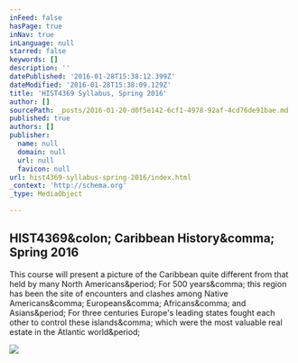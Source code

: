 ```yaml
---
inFeed: false
hasPage: true
inNav: true
inLanguage: null
starred: false
keywords: []
description: ''
datePublished: '2016-01-28T15:38:12.399Z'
dateModified: '2016-01-28T15:38:09.129Z'
title: 'HIST4369 Syllabus, Spring 2016'
author: []
sourcePath: _posts/2016-01-20-d0f5e142-6cf1-4978-92af-4cd76de91bae.md
published: true
authors: []
publisher:
  name: null
  domain: null
  url: null
  favicon: null
url: hist4369-syllabus-spring-2016/index.html
_context: 'http://schema.org'
_type: MediaObject

---
```

<article style=""><h1>HIST4369&amp;colon; Caribbean History&amp;comma; Spring 2016</h1><p>This course will present a picture of the Caribbean quite different from that held by many North Americans&amp;period; For 500 years&amp;comma; this region has been the site of encounters and clashes among Native Americans&amp;comma; Europeans&amp;comma; Africans&amp;comma; and Asians&amp;period; For three centuries Europe's leading states fought each other to control these islands&amp;comma; which were the most valuable real estate in the Atlantic world&amp;period;</p><img src="http://wweb.uta.edu/faculty/garrigus/Guadeloupe_harbor_panorama2.JPG" /></article>